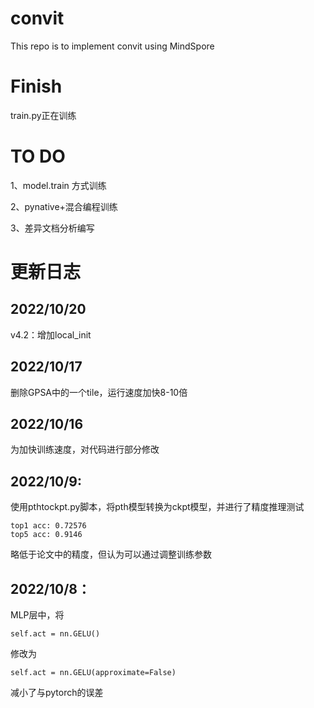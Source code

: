 # convit

This repo is to implement convit using MindSpore

# Finish

train.py正在训练

# TO DO

1、model.train 方式训练

2、pynative+混合编程训练

3、差异文档分析编写

# 更新日志

## 2022/10/20

v4.2：增加local_init

## 2022/10/17

删除GPSA中的一个tile，运行速度加快8-10倍

## 2022/10/16

为加快训练速度，对代码进行部分修改

## 2022/10/9:

使用pthtockpt.py脚本，将pth模型转换为ckpt模型，并进行了精度推理测试
```
top1 acc: 0.72576
top5 acc: 0.9146
```
略低于论文中的精度，但认为可以通过调整训练参数

## 2022/10/8：

MLP层中，将
```
self.act = nn.GELU()
```
修改为
```
self.act = nn.GELU(approximate=False)
```
减小了与pytorch的误差
